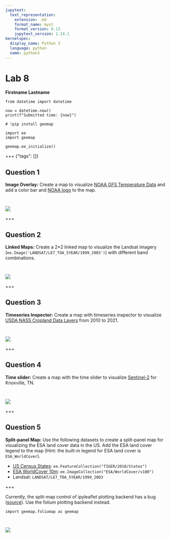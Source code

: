 ```yaml
---
jupytext:
  text_representation:
    extension: .md
    format_name: myst
    format_version: 0.13
    jupytext_version: 1.14.1
kernelspec:
  display_name: Python 3
  language: python
  name: python3
---
```


# Lab 8

**Firstname Lastname**

```{code-cell} ipython3
from datetime import datetime

now = datetime.now()
print(f"Submitted time: {now}")
```

```{code-cell} ipython3
# !pip install geemap
```

```{code-cell} ipython3
import ee
import geemap
```

```{code-cell} ipython3
geemap.ee_initialize()
```

+++ {"tags": []}

## Question 1

**Image Overlay:**  Create a map to visualize [NOAA GFS Temperature Data](https://developers.google.com/earth-engine/datasets/catalog/NOAA_GFS0P25) and add a color bar and [NOAA logo](https://www.noaa.gov/sites/default/files/2022-03/noaa_emblem_logo-2022.png) to the map. 

```{code-cell} ipython3

```

```{code-cell} ipython3

```

![](https://i.imgur.com/G3z6JBA.png)

+++

## Question 2

**Linked Maps:** Create a 2*2 linked map to visualize the Landsat imagery (`ee.Image('LANDSAT/LE7_TOA_5YEAR/1999_2003')`) with different band combinations.

```{code-cell} ipython3

```

```{code-cell} ipython3

```

![](https://i.imgur.com/QDNuFaS.gif)

+++

## Question 3

**Timeseries Inspector:** Create a map with timeseries inspector to visualize [USDA NASS Cropland Data Layers](https://developers.google.com/earth-engine/datasets/catalog/USDA_NASS_CDL) from 2010 to 2021.

```{code-cell} ipython3

```

```{code-cell} ipython3

```

![](https://i.imgur.com/ZzkXB5g.gif)

+++

## Question 4

**Time slider:** Create a map with the time slider to visualize [Sentinel-2](https://developers.google.com/earth-engine/datasets/catalog/COPERNICUS_S2_SR) for Knoxville, TN.

```{code-cell} ipython3

```

```{code-cell} ipython3

```

![](https://i.imgur.com/SCWDCQO.gif)

+++

## Question 5

**Split-panel Map:** Use the following datasets to create a split-panel map for visualizing the ESA land cover data in the US. Add the ESA land cover legend to the map (Hint: the built-in legend for ESA land cover is `ESA_WorldCover`).

- [US Census States](https://developers.google.com/earth-engine/datasets/catalog/TIGER_2018_States): `ee.FeatureCollection("TIGER/2018/States")`
- [ESA WorldCover 10m](https://developers.google.com/earth-engine/datasets/catalog/ESA_WorldCover_v100): `ee.ImageCollection("ESA/WorldCover/v100")`
- Landsat: `LANDSAT/LE7_TOA_5YEAR/1999_2003`

+++

Currently, the split-map control of ipyleaflet plotting backend has a bug ([source](https://github.com/jupyter-widgets/ipyleaflet/issues/1066)). Use the folium plotting backend instead.

```{code-cell} ipython3
import geemap.foliumap as geemap  
```

```{code-cell} ipython3

```

```{code-cell} ipython3

```

![](https://i.imgur.com/VUAT8tZ.gif)
